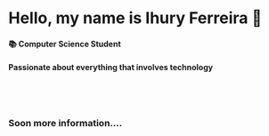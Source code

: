 <H1> Hello, my name is Ihury Ferreira 🤝</H1> 
<H4> 📚 Computer Science Student </H4>
<H4> Passionate about everything that involves technology </H4> 
<br><br>

  ##
<h3> Soon more information.... </h3>

